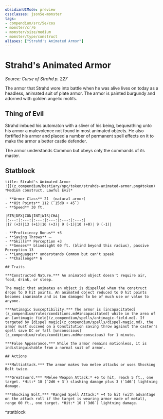 ```yaml
---
obsidianUIMode: preview
cssclasses: json5e-monster
tags:
- compendium/src/5e/cos
- monster/cr/6
- monster/size/medium
- monster/type/construct
aliases: ["Strahd's Animated Armor"]
---
```

# Strahd's Animated Armor
*Source: Curse of Strahd p. 227*  

The armor that Strahd wore into battle when he was alive lives on today as a headless, animated suit of plate armor. The armor is painted burgundy and adorned with golden angelic motifs.

## Thing of Evil

Strahd imbued his automaton with a sliver of his being, bequeathing unto his armor a malevolence not found in most animated objects. He also fortified his armor and placed a number of permanent spell effects on it to make the armor a better castle defender.

The armor understands Common but obeys only the commands of its master.

## Statblock

```ad-statblock
title: Strahd's Animated Armor
![](z_compendium/bestiary/npc/token/strahds-animated-armor.png#token)
*Medium construct, Lawful Evil*

- **Armor Class** 21  (natural armor)
- **Hit Points** 112 (`15d8 + 45`)
- **Speed** 30 ft.

|STR|DEX|CON|INT|WIS|CHA|
|:---:|:---:|:---:|:---:|:---:|:---:|
|17 (+3)|13 (+1)|16 (+3)| 9 (-1)|10 (+0)| 9 (-1)|

- **Proficiency Bonus** +3
- **Saving Throws** ⏤
- **Skills** Perception +3
- **Senses** blindsight 60 ft. (blind beyond this radius), passive Perception 13
- **Languages** understands Common but can't speak
- **Challenge** 6

## Traits

***Constructed Nature.*** An animated object doesn't require air, food, drink, or sleep.

The magic that animates an object is dispelled when the construct drops to 0 hit points. An animated object reduced to 0 hit points becomes inanimate and is too damaged to be of much use or value to anyone.

***Antimagic Susceptibility.*** The armor is [incapacitated](z_compendium/rules/conditions.md#incapacitated) while in the area of an [antimagic field](z_compendium/spells/antimagic-field.md). If targeted by [dispel magic](z_compendium/spells/dispel-magic.md), the armor must succeed on a Constitution saving throw against the caster's spell save DC or fall [unconscious](z_compendium/rules/conditions.md#unconscious) for 1 minute.

***False Appearance.*** While the armor remains motionless, it is indistinguishable from a normal suit of armor.

## Actions

***Multiattack.*** The armor makes two melee attacks or uses Shocking Bolt twice.

***Greatsword.*** *Melee Weapon Attack:* +6 to hit, reach 5 ft., one target. *Hit:* 10 (`2d6 + 3`) slashing damage plus 3 (`1d6`) lightning damage.

***Shocking Bolt.*** *Ranged Spell Attack:* +4 to hit (with advantage on the attack roll if the target is wearing armor made of metal), range 60 ft., one target. *Hit:* 10 (`3d6`) lightning damage.
```
^statblock